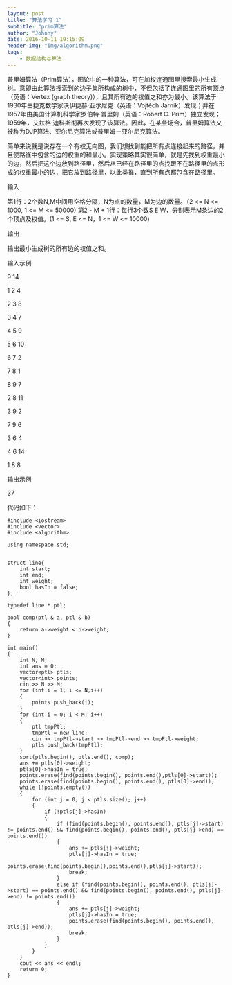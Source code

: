```yaml
---
layout: post
title: "算法学习 1"
subtitle: "prim算法"
author: "Johnny"
date: 2016-10-11 19:15:09
header-img: "img/algorithm.png"
tags: 
    - 数据结构与算法
---
```



普里姆算法（Prim算法），图论中的一种算法，可在加权连通图里搜索最小生成树。意即由此算法搜索到的边子集所构成的树中，不但包括了连通图里的所有顶点（英语：Vertex (graph theory)），且其所有边的权值之和亦为最小。该算法于1930年由捷克数学家沃伊捷赫·亚尔尼克（英语：Vojtěch Jarník）发现；并在1957年由美国计算机科学家罗伯特·普里姆（英语：Robert C. Prim）独立发现；1959年，艾兹格·迪科斯彻再次发现了该算法。因此，在某些场合，普里姆算法又被称为DJP算法、亚尔尼克算法或普里姆－亚尔尼克算法。

简单来说就是说存在一个有权无向图，我们想找到能把所有点连接起来的路径，并且使路径中包含的边的权重的和最小。实现策略其实很简单，就是先找到权重最小的边，然后把这个边放到路径里，然后从已经在路径里的点找跟不在路径里的点形成的权重最小的边，把它放到路径里，以此类推，直到所有点都包含在路径里。

输入

第1行：2个数N,M中间用空格分隔，N为点的数量，M为边的数量。（2 <= N <= 1000, 1 <= M <= 50000)
第2 - M + 1行：每行3个数S E W，分别表示M条边的2个顶点及权值。(1 <= S, E <= N，1 <= W <= 10000)

输出

输出最小生成树的所有边的权值之和。

输入示例

9 14

1 2 4

2 3 8

3 4 7

4 5 9

5 6 10

6 7 2

7 8 1

8 9 7

2 8 11

3 9 2

7 9 6

3 6 4

4 6 14

1 8 8

输出示例

37

代码如下：

    #include <iostream>
    #include <vector>
    #include <algorithm>
     
    using namespace std;
    
    
    struct line{
    	int start;
    	int end;
    	int weight;
    	bool hasIn = false;
    };
    
    typedef line * ptl;
    
    bool comp(ptl & a, ptl & b)
    {
    	return a->weight < b->weight;
    }
    
    int main()
    {
    	int N, M;
    	int ans = 0;
    	vector<ptl> ptls;
    	vector<int> points;
    	cin >> N >> M;
    	for (int i = 1; i <= N;i++)
    	{
    		points.push_back(i);
    	}
    	for (int i = 0; i < M; i++)
    	{
    		ptl tmpPtl;
    		tmpPtl = new line;
    		cin >> tmpPtl->start >> tmpPtl->end >> tmpPtl->weight;
    		ptls.push_back(tmpPtl);
    	}
    	sort(ptls.begin(), ptls.end(), comp);
    	ans += ptls[0]->weight;
    	ptls[0]->hasIn = true;
    	points.erase(find(points.begin(), points.end(),ptls[0]->start));
    	points.erase(find(points.begin(), points.end(), ptls[0]->end));
    	while (!points.empty())
    	{
    		for (int j = 0; j < ptls.size(); j++)
    		{
    			if (!ptls[j]->hasIn)
    			{
    				if (find(points.begin(), points.end(), ptls[j]->start) != points.end() && find(points.begin(), points.end(), ptls[j]->end) == points.end())
    				{
    					ans += ptls[j]->weight;
    					ptls[j]->hasIn = true;
    					points.erase(find(points.begin(),points.end(),ptls[j]->start));
    					break;
    				}
    				else if (find(points.begin(), points.end(), ptls[j]->start) == points.end() && find(points.begin(), points.end(), ptls[j]->end) != points.end())
    				{
    					ans += ptls[j]->weight;
    					ptls[j]->hasIn = true;
    					points.erase(find(points.begin(), points.end(), ptls[j]->end));
    					break;
    				}
    			}
    		}
    	}
    	cout << ans << endl;
    	return 0;
    }

